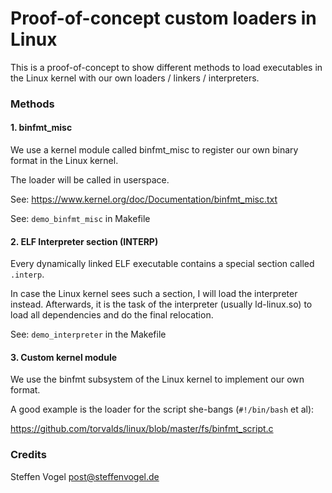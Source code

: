 # Proof-of-concept custom loaders in Linux

This is a proof-of-concept to show different methods to load executables in the Linux kernel with our own loaders / linkers / interpreters.

### Methods

#### 1. binfmt_misc

We use a kernel module called binfmt_misc to register our own binary format in the Linux kernel.

The loader will be called in userspace.

See: https://www.kernel.org/doc/Documentation/binfmt_misc.txt

See: `demo_binfmt_misc` in Makefile

#### 2. ELF Interpreter section (INTERP)

Every dynamically linked ELF executable contains a special section called `.interp`.

In case the Linux kernel sees such a section, I will load the interpreter instead.
Afterwards, it is the task of the interpreter (usually ld-linux.so) to load all dependencies and do the final relocation.

See: `demo_interpreter` in the Makefile

#### 3. Custom kernel module

We use the binfmt subsystem of the Linux kernel to implement our own format.

A good example is the loader for the script she-bangs (`#!/bin/bash` et al):

https://github.com/torvalds/linux/blob/master/fs/binfmt_script.c

### Credits

Steffen Vogel <post@steffenvogel.de>